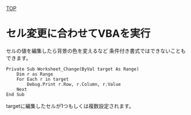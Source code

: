[TOP](.)

# セル変更に合わせてVBAを実行
セルの値を編集したら背景の色を変えるなど 条件付き書式ではできないこともできます。

```
Private Sub Worksheet_Change(ByVal target As Range)
    Dim r as Range
    For Each r in target
	    Debug.Print r.Row, r.Column, r.Value
	Next
End Sub
```
targetに編集したセルが1つもしくは複数設定されます。
